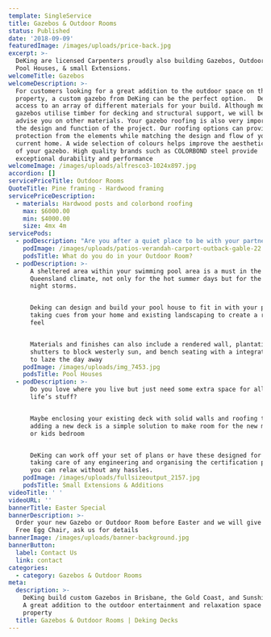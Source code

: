 ```yaml
---
template: SingleService
title: Gazebos & Outdoor Rooms
status: Published
date: '2018-09-09'
featuredImage: /images/uploads/price-back.jpg
excerpt: >-
  DeKing are licensed Carpenters proudly also building Gazebos, Outdoor Rooms, 
  Pool Houses, & small Extensions.
welcomeTitle: Gazebos
welcomeDescription: >-
  For customers looking for a great addition to the outdoor space on their
  property, a custom gazebo from DeKing can be the perfect option.   DeKing has
  access to an array of different materials for your build. Although most
  gazebos utilise timber for decking and structural support, we will be happy to
  advise you on other materials. Your gazebo roofing is also very important to
  the design and function of the project. Our roofing options can provide
  protection from the elements while matching the design and flow of your
  current home. A wide selection of colours helps improve the aesthetic appeal
  of your gazebo. High quality brands such as COLORBOND steel provide
  exceptional durability and performance
welcomeImage: /images/uploads/alfresco3-1024x897.jpg
accordion: []
servicePriceTitle: Outdoor Rooms
QuoteTitle: Pine framing - Hardwood framing
servicePriceDescription:
  - materials: Hardwood posts and colorbond roofing
    max: $6000.00
    min: $4000.00
    size: 4mx 4m
servicePods:
  - podDescription: "Are you after a quiet place to be with your partner or need an entertaining area for your family and friends, an outdoor room may be the solution to your problem of not enough space in the house.\r\n\nAn outdoor room is a cost effective way of adding a new room to your home, increasing its worth and adding real value to your outdoor living lifestyle.\r With the addition of a solid wall to mount a TV, a bbq outdoor kitchen and a fridge placed underneath, what more do you need to entertain your friends whens its footy finals time.\r\n\nShow us your requirements and we will bring your dream alive, with sound advice and tradespeople with first class skills."
    podImage: /images/uploads/patios-verandah-carport-outback-gable-22.jpg
    podsTitle: What do you do in your Outdoor Room?
  - podDescription: >-
      A sheltered area within your swimming pool area is a must in the
      Queensland climate, not only for the hot summer days but for the drenching
      night storms.


      Deking can design and build your pool house to fit in with your pool area,
      taking cues from your home and existing landscaping to create a real oasis
      feel


      Materials and finishes can also include a rendered wall, plantation
      shutters to block westerly sun, and bench seating with a integrated daybed
      to laze the day away
    podImage: /images/uploads/img_7453.jpg
    podsTitle: Pool Houses
  - podDescription: >-
      Do you love where you live but just need some extra space for all of
      life’s stuff?


      Maybe enclosing your existing deck with solid walls and roofing then
      adding a new deck is a simple solution to make room for the new media room
      or kids bedroom


      DeKing can work off your set of plans or have these designed for you, also
      taking care of any engineering and organising the certification permit so
      you can relax without any hassles.
    podImage: /images/uploads/fullsizeoutput_2157.jpg
    podsTitle: Small Extensions & Additions
videoTitle: ' '
videoURL: ''
bannerTitle: Easter Special
bannerDescription: >-
  Order your new Gazebo or Outdoor Room before Easter and we will give you a
  Free Egg Chair, ask us for details
bannerImage: /images/uploads/banner-background.jpg
bannerButton:
  label: Contact Us
  link: contact
categories:
  - category: Gazebos & Outdoor Rooms
meta:
  description: >-
    DeKing build custom Gazebos in Brisbane, the Gold Coast, and Sunshine Coast.
    A great addition to the outdoor entertainment and relaxation space on your
    property
  title: Gazebos & Outdoor Rooms | Deking Decks
---
```


